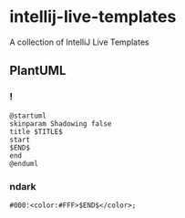# intellij-live-templates
A collection of IntelliJ Live Templates

## PlantUML
### !
```
@startuml
skinparam Shadowing false
title $TITLE$
start
$END$
end
@enduml
```

### ndark
```
#000:<color:#FFF>$END$</color>;
```
